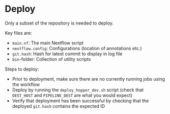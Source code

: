 # Deploy

Only a subset of the repository is needed to deploy.

Key files are:

* `main.nf`: The main Nextflow script
* `nextflow.config`: Configurations (location of annotations etc.)
* `git.hash`: Hash for latest commit to display in log file
* `bin`-folder: Collection of utility scripts

Steps to deploy:

* Prior to deployment, make sure there are no currently running jobs using the workflow
* Deploy by running the `deploy_hopper_dev.sh` script (check that `DEST_HOST` and `PIPELINE_DEST` are what you would expect)
* Verify that deployment has been successful by checking that the deployed `git.hash` contains the expected ID
